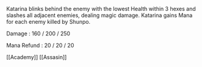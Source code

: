 Katarina blinks behind the enemy with the lowest Health within 3 hexes and slashes all adjacent enemies, dealing magic damage. Katarina gains Mana for each enemy killed by Shunpo.

Damage : 160 / 200 / 250

Mana Refund : 20 / 20 / 20

[[Academy]]
[[Assasin]]
